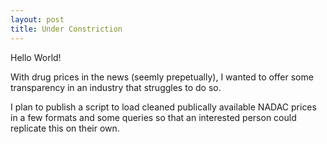 ```yaml
---
layout: post
title: Under Constriction
---
```


Hello World!

With drug prices in the news (seemly prepetually), I wanted to offer some transparency in an industry that struggles to do so.

I plan to publish a script to load cleaned publically available NADAC prices in a few formats and some queries so that an interested person could replicate this on their own.
